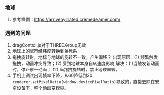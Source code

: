 ### 地球
1. 参考样例：https://arrivehydrated.cremedelamer.com/


### 遇到的问题
1. dragControl.js对于THREE.Group无效
2. 地球上的城市经纬度转换到坐标系
3. 拖拽旋转时，地标与地球的旋转不一致，产生偏移？
出现原因：(1) 频繁触发拖拽，动画冲突导致；(2) 受到地球本身自转速度影响
解决：(1)当触发新动画时，停止前一动画； (2) 当拖拽旋转时，禁止地球自转。
4. 手机上调试出现帧率下降，从60降低到30
`renderer.setPixelRatio(window.devicePixelRatio)`导致的，直接去除在安卓设备下，整个动画变模糊。